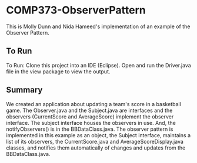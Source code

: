 # COMP373-ObserverPattern
This is Molly Dunn and Nida Hameed's implementation of an example of the Observer Pattern.  

## To Run
To Run: Clone this project into an IDE (Eclipse). Open and run the Driver.java file in the view package to view the output.  

## Summary
We created an application about updating a team's score in a basketball game. The Observer.java and the Subject.java are interfaces and the observers (CurrentScore and AverageScore) implement the observer interface. The subject interface houses the observers in use. And, the notifyObservers() is in the BBDataClass.java. The observer pattern is implemented in this example as an object, the Subject interface, maintains a list of its observers, the CurrentScore.java and AverageScoreDisplay.java classes, and notifies them automatically of changes and updates from the BBDataClass.java. 
